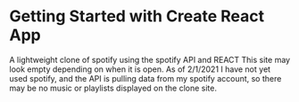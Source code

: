 # Getting Started with Create React App

A lightweight clone of spotify using the spotify API and REACT
This site may look empty depending on when it is open. As of 2/1/2021 I have not yet used spotify, and
the API is pulling data from my spotify account, so there may be no music or playlists displayed on the clone
site.
